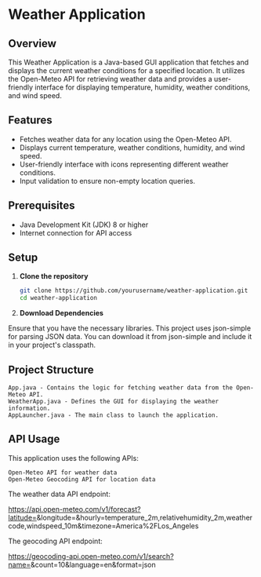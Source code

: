 # Weather Application

## Overview

This Weather Application is a Java-based GUI application that fetches and displays the current weather conditions for a specified location. It utilizes the Open-Meteo API for retrieving weather data and provides a user-friendly interface for displaying temperature, humidity, weather conditions, and wind speed.

## Features

- Fetches weather data for any location using the Open-Meteo API.
- Displays current temperature, weather conditions, humidity, and wind speed.
- User-friendly interface with icons representing different weather conditions.
- Input validation to ensure non-empty location queries.

## Prerequisites

- Java Development Kit (JDK) 8 or higher
- Internet connection for API access

## Setup

1. **Clone the repository**

   ```sh
   git clone https://github.com/yourusername/weather-application.git
   cd weather-application

2. **Download Dependencies**

Ensure that you have the necessary libraries. This project uses json-simple for parsing JSON data. You can download it from json-simple and include it in your project's classpath.

## Project Structure

    App.java - Contains the logic for fetching weather data from the Open-Meteo API.
    WeatherApp.java - Defines the GUI for displaying the weather information.
    AppLauncher.java - The main class to launch the application.

## API Usage

This application uses the following APIs:

    Open-Meteo API for weather data
    Open-Meteo Geocoding API for location data

The weather data API endpoint:

https://api.open-meteo.com/v1/forecast?latitude=<latitude>&longitude=<longitude>&hourly=temperature_2m,relativehumidity_2m,weathercode,windspeed_10m&timezone=America%2FLos_Angeles

The geocoding API endpoint:

https://geocoding-api.open-meteo.com/v1/search?name=<locationName>&count=10&language=en&format=json

